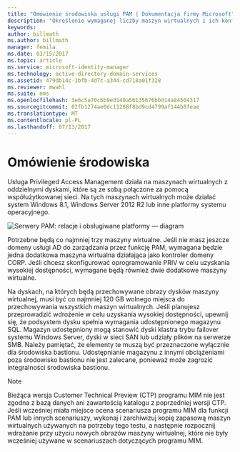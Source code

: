 ```yaml
---
title: "Omówienie środowiska usługi PAM | Dokumentacja firmy Microsoft"
description: "Określenie wymaganej liczby maszyn wirtualnych i ich konfiguracji, dzięki czemu można pomyślnie wdrożyć usługę Privileged Access Management"
keywords: 
author: billmath
ms.author: billmath
manager: femila
ms.date: 03/15/2017
ms.topic: article
ms.service: microsoft-identity-manager
ms.technology: active-directory-domain-services
ms.assetid: 479db14c-1bfb-4d7c-a344-cd718a01f328
ms.reviewer: mwahl
ms.suite: ems
ms.openlocfilehash: 3e6c5a70c6b9ed140a56135676bbd14a84504317
ms.sourcegitcommit: 02fb1274ae0dc11288f8bd9cd4799af144b8feae
ms.translationtype: MT
ms.contentlocale: pl-PL
ms.lasthandoff: 07/13/2017
---
```

# <a name="environment-overview"></a>Omówienie środowiska

Usługa Privileged Access Management działa na maszynach wirtualnych z oddzielnymi dyskami, które są ze sobą połączone za pomocą współużytkowanej sieci. Na tych maszynach wirtualnych może działać system Windows 8.1, Windows Server 2012 R2 lub inne platformy systemu operacyjnego.

![Serwery PAM: relacje i obsługiwane platformy — diagram](media/pam-test-lab-architecture.png)

Potrzebne będą co najmniej trzy maszyny wirtualne.  Jeśli nie masz jeszcze domeny usługi AD do zarządzania przez funkcję PAM, wymagana będzie jedna dodatkowa maszyna wirtualna działająca jako kontroler domeny CORP.  Jeśli chcesz skonfigurować oprogramowanie PRIV w celu uzyskania wysokiej dostępności, wymagane będą również dwie dodatkowe maszyny wirtualne.

Na dyskach, na których będą przechowywane obrazy dysków maszyny wirtualnej, musi być co najmniej 120 GB wolnego miejsca do przechowywania wszystkich maszyn wirtualnych.  Jeśli planujesz przeprowadzić wdrożenie w celu uzyskania wysokiej dostępności, upewnij się, że podsystem dysku spełnia wymagania udostępnionego magazynu SQL.  Magazyn udostępniony mogą stanowić dyski klastra trybu failover systemu Windows Server, dyski w sieci SAN lub udziały plików na serwerze SMB. Należy pamiętać, że elementy te muszą być przeznaczone wyłącznie dla środowiska bastionu. Udostępnianie magazynu z innymi obciążeniami poza środowisko bastionu nie jest zalecane, ponieważ może zagrozić integralności środowiska bastionu.

> [!NOTE]
> Bieżąca wersja Customer Technical Preview (CTP) programu MIM nie jest zgodna z bazą danych ani zawartością katalogu z poprzedniej wersji CTP. Jeśli wcześniej miała miejsce ocena scenariusza programu MIM dla funkcji PAM lub innych scenariuszy, wykonaj i zarchiwizuj kopię zapasową maszyn wirtualnych używanych na potrzeby tego testu, a następnie rozpocznij wdrażanie przy użyciu nowych obrazów maszyny wirtualnej, które nie były wcześniej używane w scenariuszach dotyczących programu MIM.
